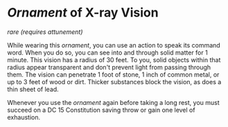 # *Ornament* of X-ray Vision
*rare (requires attunement)*

While wearing this *ornament*, you can use an action to speak its command word. When you do so, you can see into and through solid matter for 1 minute. This vision has a radius of 30 feet. To you, solid objects within that radius appear transparent and don't prevent light from passing through them. The vision can penetrate 1 foot of stone, 1 inch of common metal, or up to 3 feet of wood or dirt. Thicker substances block the vision, as does a thin sheet of lead.

Whenever you use the *ornament* again before taking a long rest, you must succeed on a DC 15 Constitution saving throw or gain one level of exhaustion.
